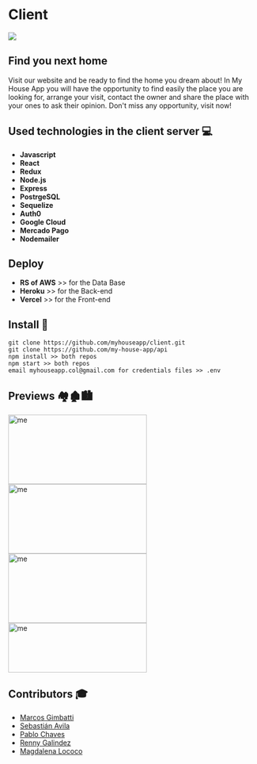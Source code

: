 # Client

<p align='left'>
    <img src='https://github.com/myhouseapp/client/blob/main/src/images/circulo2.png?raw=true' </img>
</p>




## Find you next home
Visit our website and be ready to find the home you dream about!
In My House App you will have the opportunity to find easily the place you are looking for, arrange your visit, contact the owner and share the place with your ones to ask their opinion. Don't miss any opportunity, visit now!


## Used technologies in the client server :computer: 

* __Javascript__
* __React__
* __Redux__
* __Node.js__
* __Express__
* __PostrgeSQL__
* __Sequelize__
* __Auth0__
* __Google Cloud__
* __Mercado Pago__
* __Nodemailer__

## Deploy
* __RS of AWS__ >> for the Data Base
* __Heroku__ >> for the Back-end
* __Vercel__ >> for the Front-end

## Install :feet:

```
git clone https://github.com/myhouseapp/client.git
git clone https://github.com/my-house-app/api
npm install >> both repos
npm start >> both repos
email myhouseapp.col@gmail.com for credentials files >> .env
```

## Previews 🏘️🏚️🏙️
  <p>
    <a href="https://my-house-app-one.vercel.app/" target="_blank">
      <img  align="center" src="./MyHouseApp/Home.png" alt="me" width="280" height="140"/>
    </a>
    <a href="https://my-house-app-one.vercel.app/" target="_blank">
      <img  align="center" src="./MyHouseApp/Details.png" alt="me" width="280" height="140"/>
    </a>
    <a href="https://my-house-app-one.vercel.app/" target="_blank">
      <img  align="center" src="./MyHouseApp/admin.png" alt="me" width="280" height="140"/>
    </a>
    <a href="https://my-house-app-one.vercel.app/" target="_blank">
      <img  align="center" src="./MyHouseApp/map.png" alt="me" width="280" height="100"/>
    </a>
  </p>

## Contributors :mortar_board: 

* [Marcos Gimbatti](https://github.com/mgimbatti)
* [Sebastián Avila](https://github.com/sebastianomsk)
* [Pablo Chaves](https://github.com/pablo-chaves)
* [Renny Galindez](https://github.com/rennygalindez)
* [Magdalena Lococo](https://github.com/maguilococo)
